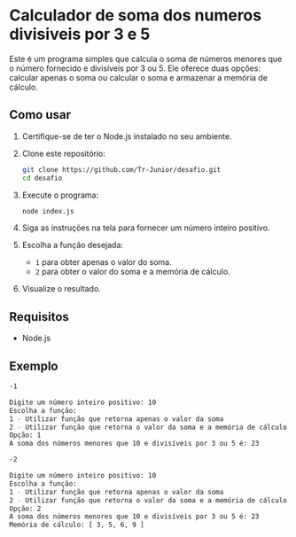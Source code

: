 # Calculador de soma dos numeros divisiveis por 3 e 5

Este é um programa simples que calcula o soma de números menores que o número fornecido e divisíveis por 3 ou 5. Ele oferece duas opções: calcular apenas o soma ou calcular o soma e armazenar a memória de cálculo.

## Como usar

1. Certifique-se de ter o Node.js instalado no seu ambiente.

2. Clone este repositório:

    ```bash
    git clone https://github.com/Tr-Junior/desafio.git
    cd desafio
    ```

3. Execute o programa:

    ```bash
    node index.js
    ```

4. Siga as instruções na tela para fornecer um número inteiro positivo.

5. Escolha a função desejada:

    - `1` para obter apenas o valor do soma.
    - `2` para obter o valor do soma e a memória de cálculo.

6. Visualize o resultado.

## Requisitos

- Node.js

## Exemplo

```bash
-1

Digite um número inteiro positivo: 10
Escolha a função:
1 - Utilizar função que retorna apenas o valor da soma
2 - Utilizar função que retorna o valor da soma e a memória de cálculo
Opção: 1
A soma dos números menores que 10 e divisíveis por 3 ou 5 é: 23

-2

Digite um número inteiro positivo: 10
Escolha a função:
1 - Utilizar função que retorna apenas o valor da soma
2 - Utilizar função que retorna o valor da soma e a memória de cálculo
Opção: 2
A soma dos números menores que 10 e divisíveis por 3 ou 5 é: 23
Memória de cálculo: [ 3, 5, 6, 9 ]
